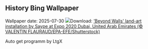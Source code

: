 ## History Bing Wallpaper
Wallpaper date: 2025-07-30
![](https://www.bing.com/th?id=OHR.SaypeDubai_EN-GB0166964258_UHD.jpg&w=1000)Download: ['Beyond Walls' land-art installation by Saype at Expo 2020 Dubai, United Arab Emirates (© VALENTIN FLAURAUD/EPA-EFE/Shutterstock)](https://www.bing.com/th?id=OHR.SaypeDubai_EN-GB0166964258_UHD.jpg)

Auto get programm by LtgX
